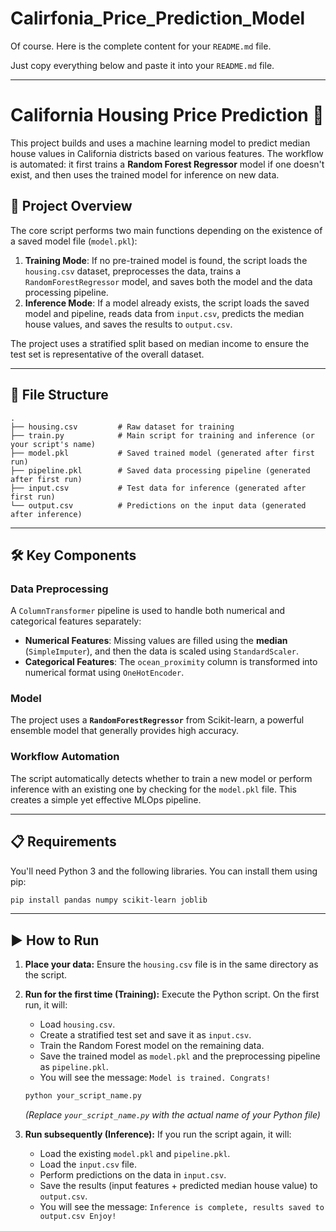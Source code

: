 # Calirfonia_Price_Prediction_Model

Of course. Here is the complete content for your `README.md` file.

Just copy everything below and paste it into your `README.md` file.

-----

# California Housing Price Prediction 🏡

This project builds and uses a machine learning model to predict median house values in California districts based on various features. The workflow is automated: it first trains a **Random Forest Regressor** model if one doesn't exist, and then uses the trained model for inference on new data.

## 🚀 Project Overview

The core script performs two main functions depending on the existence of a saved model file (`model.pkl`):

1.  **Training Mode**: If no pre-trained model is found, the script loads the `housing.csv` dataset, preprocesses the data, trains a `RandomForestRegressor` model, and saves both the model and the data processing pipeline.
2.  **Inference Mode**: If a model already exists, the script loads the saved model and pipeline, reads data from `input.csv`, predicts the median house values, and saves the results to `output.csv`.

The project uses a stratified split based on median income to ensure the test set is representative of the overall dataset.

-----

## 📂 File Structure

```
.
├── housing.csv         # Raw dataset for training
├── train.py            # Main script for training and inference (or your script's name)
├── model.pkl           # Saved trained model (generated after first run)
├── pipeline.pkl        # Saved data processing pipeline (generated after first run)
├── input.csv           # Test data for inference (generated after first run)
└── output.csv          # Predictions on the input data (generated after inference)
```

-----

## 🛠️ Key Components

### Data Preprocessing

A `ColumnTransformer` pipeline is used to handle both numerical and categorical features separately:

  * **Numerical Features**: Missing values are filled using the **median** (`SimpleImputer`), and then the data is scaled using `StandardScaler`.
  * **Categorical Features**: The `ocean_proximity` column is transformed into numerical format using `OneHotEncoder`.

### Model

The project uses a **`RandomForestRegressor`** from Scikit-learn, a powerful ensemble model that generally provides high accuracy.

### Workflow Automation

The script automatically detects whether to train a new model or perform inference with an existing one by checking for the `model.pkl` file. This creates a simple yet effective MLOps pipeline.

-----

## 📋 Requirements

You'll need Python 3 and the following libraries. You can install them using pip:

```bash
pip install pandas numpy scikit-learn joblib
```

-----

## ▶️ How to Run

1.  **Place your data:** Ensure the `housing.csv` file is in the same directory as the script.

2.  **Run for the first time (Training):**
    Execute the Python script. On the first run, it will:

      * Load `housing.csv`.
      * Create a stratified test set and save it as `input.csv`.
      * Train the Random Forest model on the remaining data.
      * Save the trained model as `model.pkl` and the preprocessing pipeline as `pipeline.pkl`.
      * You will see the message: `Model is trained. Congrats!`

    <!-- end list -->

    ```bash
    python your_script_name.py
    ```

    *(Replace `your_script_name.py` with the actual name of your Python file)*

3.  **Run subsequently (Inference):**
    If you run the script again, it will:

      * Load the existing `model.pkl` and `pipeline.pkl`.
      * Load the `input.csv` file.
      * Perform predictions on the data in `input.csv`.
      * Save the results (input features + predicted median house value) to `output.csv`.
      * You will see the message: `Inference is complete, results saved to output.csv Enjoy!`

